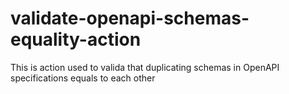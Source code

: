 # validate-openapi-schemas-equality-action

This is action used to valida that duplicating schemas in OpenAPI specifications equals to each other
